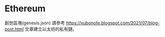 # Ethereum

創世區塊(genesis.json) 請參考 https://xubonote.blogspot.com/2021/07/blog-post.html 文章建立以太坊的私有鏈。

